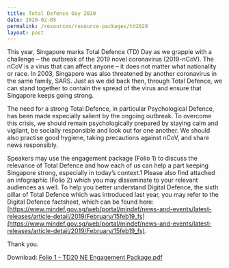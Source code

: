 ```yaml
---
title: Total Defence Day 2020
date: 2020-02-05
permalink: /resources/resource-packages/td2020
layout: post
---
```

This year, Singapore marks Total Defence (TD) Day as we grapple with a challenge – the outbreak of the 2019 novel coronavirus (2019-nCoV). The nCoV is a virus that can affect anyone – it does not matter what nationality or race. In 2003, Singapore was also threatened by another coronavirus in the same family, SARS. Just as we did back then, through Total Defence, we can stand together to contain the spread of the virus and ensure that Singapore keeps going strong.

The need for a strong Total Defence, in particular Psychological Defence, has been made especially salient by the ongoing outbreak. To overcome this crisis, we should remain psychologically prepared by staying calm and vigilant, be socially responsible and look out for one another. We should also practise good hygiene, taking precautions against nCoV, and share news responsibly.

Speakers may use the engagement package (Folio 1) to discuss the relevance of Total Defence and how each of us can help a part keeping Singapore strong, especially in today’s context.1 Please also find attached an infographic (Folio 2) which you may disseminate to your relevant audiences as well. To help you better understand Digital Defence, the sixth pillar of Total Defence which was introduced last year, you may refer to the Digital Defence factsheet, which can be found here: [https://www.mindef.gov.sg/web/portal/mindef/news-and-events/latest-releases/article-detail/2019/February/15feb19_fs](https://www.mindef.gov.sg/web/portal/mindef/news-and-events/latest-releases/article-detail/2019/February/15feb19_fs).

Thank you.

Download: [Folio 1 - TD20 NE Engagement Package.pdf](https://go.gov.sg/td20neeegagementpackage)